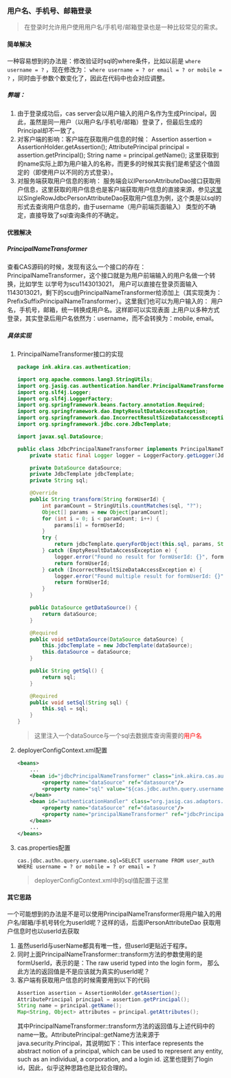 ### 用户名、手机号、邮箱登录
> 在登录时允许用户使用用户名/手机号/邮箱登录也是一种比较常见的需求。

#### 简单解决
一种容易想到的办法是：修改验证时sql的where条件，比如以前是 `where username = ?` ，现在修改为： `where username = ? or email =
 ? or mobile = ?` ，同时由于参数个数变化了，因此在代码中也会对应调整。
##### 弊端：
1. 由于登录成功后，cas server会以用户输入的用户名作为生成Principal，因此，虽然是同一用户（以用户名/手机号/邮箱）登录了，但最后生成的Principal却不一致了。
2. 对客户端的影响：客户端在获取用户信息的时候：
Assertion assertion = AssertionHolder.getAssertion();
AttributePrincipal principal = assertion.getPrincipal();
String name = principal.getName();
这里获取到的name实际上即为用户输入的名称，而更多的时候其实我们是希望这个值固定的（即使用户以不同的方式登录）。
3. 对服务端获取用户信息的影响：
服务端会以IPersonAttributeDao接口获取用户信息，这里获取的用户信息也是客户端获取用户信息的直接来源，参见[这里](/src/获取用户信息.md)
以SingleRowJdbcPersonAttributeDao获取用户信息为例，这个类是以sql的形式去查询用户信息的，由于username（用户前端页面输入）
类型的不确定，直接导致了sql查询条件的不确定。
 
#### 优雅解决
##### PrincipalNameTransformer
查看CAS源码的时候，发现有这么一个接口的存在： PrincipalNameTransformer，这个接口就是为用户前端输入的用户名做一个转换，比如学生
以学号为scu1143013021， 用户可以直接在登录页面输入1143013021，剩下的scu由PrincipalNameTransformer给添加上（其实现类为：
PrefixSuffixPrincipalNameTransformer）。这里我们也可以为用户输入的： 用户名，手机号，邮箱，统一转换成用户名。这样即可以实现表面
上用户以多种方式登录，其实登录后用户名依然为：username，而不会转换为：mobile, email。
##### 具体实现
1. PrincipalNameTransformer接口的实现
    ```java
    package ink.akira.cas.authentication;
    
    import org.apache.commons.lang3.StringUtils;
    import org.jasig.cas.authentication.handler.PrincipalNameTransformer;
    import org.slf4j.Logger;
    import org.slf4j.LoggerFactory;
    import org.springframework.beans.factory.annotation.Required;
    import org.springframework.dao.EmptyResultDataAccessException;
    import org.springframework.dao.IncorrectResultSizeDataAccessException;
    import org.springframework.jdbc.core.JdbcTemplate;
    
    import javax.sql.DataSource;
    
    public class JdbcPrincipalNameTransformer implements PrincipalNameTransformer {
        private static final Logger logger = LoggerFactory.getLogger(JdbcPrincipalNameTransformer.class);
    
        private DataSource dataSource;
        private JdbcTemplate jdbcTemplate;
        private String sql;
    
        @Override
        public String transform(String formUserId) {
            int paramCount = StringUtils.countMatches(sql, "?");
            Object[] params = new Object[paramCount];
            for (int i = 0; i < paramCount; i++) {
                params[i] = formUserId;
            }
            try {
                return jdbcTemplate.queryForObject(this.sql, params, String.class);
            } catch (EmptyResultDataAccessException e) {
                logger.error("Found no result for formUserId: {}", formUserId);
                return formUserId;
            } catch (IncorrectResultSizeDataAccessException e) {
                logger.error("Found multiple result for formUserId: {}", formUserId);
                return formUserId;
            }
        }
    
        public DataSource getDataSource() {
            return dataSource;
        }
    
        @Required
        public void setDataSource(DataSource dataSource) {
            this.jdbcTemplate = new JdbcTemplate(dataSource);
            this.dataSource = dataSource;
        }
    
        public String getSql() {
            return sql;
        }
    
        @Required
        public void setSql(String sql) {
            this.sql = sql;
        }
    }
    ```
    > 这里注入一个dataSource与一个sql去数据库查询需要的<span style="color:red">用户名</span>
2. deployerConfigContext.xml配置
    ```xml
    <beans>
        ...
        <bean id="jdbcPrincipalNameTransformer" class="ink.akira.cas.authentication.JdbcPrincipalNameTransformer">
            <property name="dataSource" ref="datasource"/>
            <property name="sql" value="${cas.jdbc.authn.query.username.sql}"/>
        </bean>
        <bean id="authenticationHandler" class="org.jasig.cas.adaptors.jdbc.QueryAndEncodeDatabaseAuthenticationHandler">
            <property name="dataSource" ref="datasource"/>
            <property name="principalNameTransformer" ref="jdbcPrincipalNameTransformer"/>
        </bean>
        ...
    </beans>
    ```
3. cas.properties配置
    ```properties
    cas.jdbc.authn.query.username.sql=SELECT username FROM user_auth WHERE username = ? or mobile = ? or email = ?
    ```
    > deployerConfigContext.xml中的sql值配置于这里

#### 其它思路
一个可能想到的办法是不是可以使用PrincipalNameTransformer将用户输入的用户名/邮箱/手机号转化为userId呢？这样的话，后面IPersonAttributeDao
获取用户信息时也以userId去获取
1. 虽然userId与userName都具有唯一性，但userId更贴近于程序。
2. 同时上面PrincipalNameTransformer::transform方法的参数使用的是formUserId，表示的是：The raw userid typed into the login form，
那么此方法的返回值是不是应该就为真实的userId呢？
3. 客户端有获取用户信息的时候需要用到以下的代码
    ```java
    Assertion assertion = AssertionHolder.getAssertion();
    AttributePrincipal principal = assertion.getPrincipal();
    String name = principal.getName();
    Map<String, Object> attributes = principal.getAttributes();
    ```
    其中PrincipalNameTransformer::transform方法的返回值与上述代码中的name一致。AttributePrincipal::getName方法来源于
    java.security.Principal，其说明如下：This interface represents the abstract notion of a principal, which can be used 
    to represent any entity, such as an individual, a corporation, and a login id.
    这里也提到了login id，因此，似乎这种思路也是比较合理的。

